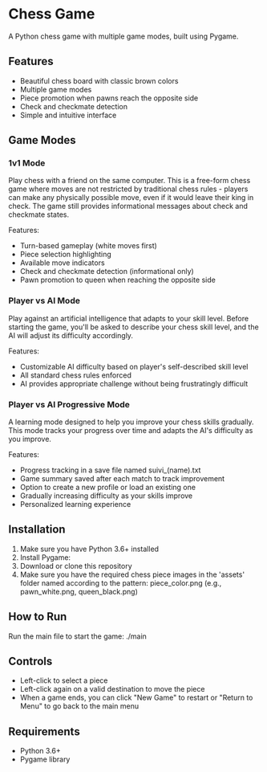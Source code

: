 # Chess Game
A Python chess game with multiple game modes, built using Pygame.

## Features

- Beautiful chess board with classic brown colors
- Multiple game modes
- Piece promotion when pawns reach the opposite side
- Check and checkmate detection
- Simple and intuitive interface

## Game Modes

### 1v1 Mode
Play chess with a friend on the same computer. This is a free-form chess game where moves are not restricted by traditional chess rules - players can make any physically possible move, even if it would leave their king in check. The game still provides informational messages about check and checkmate states.

Features:
- Turn-based gameplay (white moves first)
- Piece selection highlighting
- Available move indicators
- Check and checkmate detection (informational only)
- Pawn promotion to queen when reaching the opposite side

### Player vs AI Mode
Play against an artificial intelligence that adapts to your skill level. Before starting the game, you'll be asked to describe your chess skill level, and the AI will adjust its difficulty accordingly.

Features:
- Customizable AI difficulty based on player's self-described skill level
- All standard chess rules enforced
- AI provides appropriate challenge without being frustratingly difficult

### Player vs AI Progressive Mode
A learning mode designed to help you improve your chess skills gradually. This mode tracks your progress over time and adapts the AI's difficulty as you improve.

Features:
- Progress tracking in a save file named suivi_(name).txt
- Game summary saved after each match to track improvement
- Option to create a new profile or load an existing one
- Gradually increasing difficulty as your skills improve
- Personalized learning experience

## Installation

1. Make sure you have Python 3.6+ installed
2. Install Pygame:
3. Download or clone this repository
4. Make sure you have the required chess piece images in the 'assets' folder named according to the pattern: piece_color.png (e.g., pawn_white.png, queen_black.png)

## How to Run

Run the main file to start the game: ./main

## Controls

- Left-click to select a piece
- Left-click again on a valid destination to move the piece
- When a game ends, you can click "New Game" to restart or "Return to Menu" to go back to the main menu

## Requirements

- Python 3.6+
- Pygame library